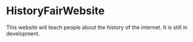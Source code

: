 # HistoryFairWebsite
This website will teach people about the history of the internet. It is still in development.
